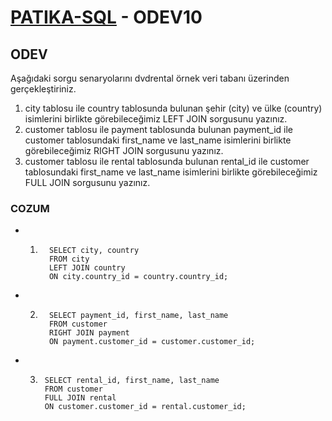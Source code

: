 # [PATIKA-SQL](https://www.patika.dev) - ODEV10

## ODEV

Aşağıdaki sorgu senaryolarını dvdrental örnek veri tabanı üzerinden gerçekleştiriniz.

1. city tablosu ile country tablosunda bulunan şehir (city) ve ülke (country) isimlerini birlikte görebileceğimiz LEFT JOIN sorgusunu yazınız.
2. customer tablosu ile payment tablosunda bulunan payment_id ile customer tablosundaki first_name ve last_name isimlerini birlikte görebileceğimiz RIGHT JOIN sorgusunu yazınız.
3. customer tablosu ile rental tablosunda bulunan rental_id ile customer tablosundaki first_name ve last_name isimlerini birlikte görebileceğimiz FULL JOIN sorgusunu yazınız.

### COZUM

- 1. ```
       SELECT city, country
       FROM city
       LEFT JOIN country
       ON city.country_id = country.country_id;
     ```

- 2. ```
       SELECT payment_id, first_name, last_name
       FROM customer
       RIGHT JOIN payment
       ON payment.customer_id = customer.customer_id;

     ```

- 3. ```
      SELECT rental_id, first_name, last_name
      FROM customer
      FULL JOIN rental
      ON customer.customer_id = rental.customer_id;
     ```
